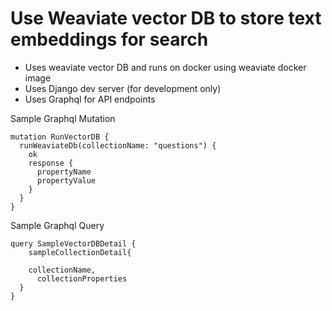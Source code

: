 # Use Weaviate vector DB to store text embeddings for search
- Uses weaviate vector DB and runs on docker using weaviate docker image
- Uses Django dev server (for development only)
- Uses Graphql for API endpoints

Sample Graphql Mutation
```
mutation RunVectorDB {
  runWeaviateDb(collectionName: "questions") {
    ok
    response {
      propertyName
      propertyValue
    }
  }
}
```

Sample Graphql Query
```
query SampleVectorDBDetail {
    sampleCollectionDetail{
    
    collectionName,
      collectionProperties
  }
}
```
